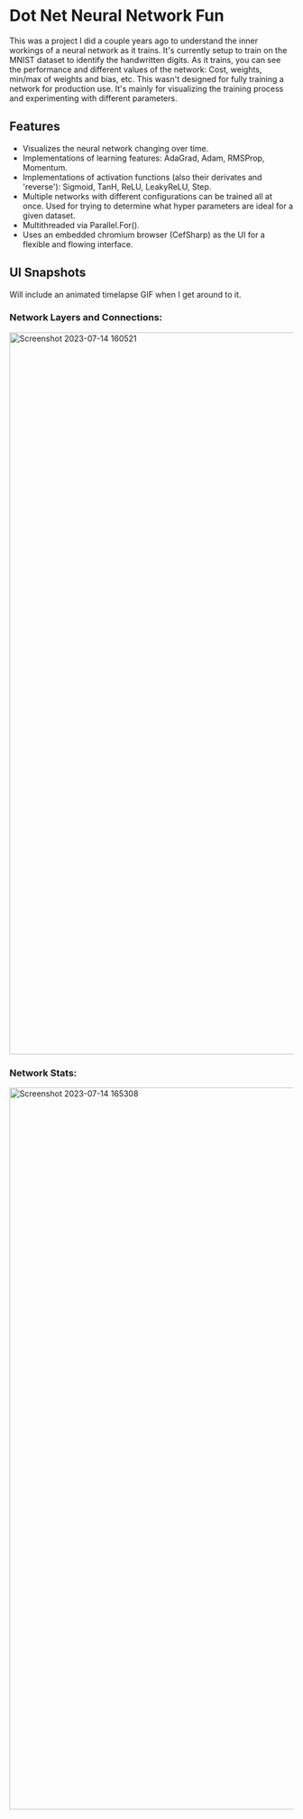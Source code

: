 
# Dot Net Neural Network Fun
This was a project I did a couple years ago to understand the inner workings of a neural network as it trains. It's currently setup to train on the MNIST dataset to identify the handwritten digits. As it trains, you can see the performance and different values of the network: Cost, weights, min/max of weights and bias, etc. 
This wasn't designed for fully training a network for production use. It's mainly for visualizing the training process and experimenting with different parameters.


## Features
- Visualizes the neural network changing over time.
- Implementations of learning features: AdaGrad, Adam, RMSProp, Momentum.
- Implementations of activation functions (also their derivates and 'reverse'): Sigmoid, TanH, ReLU, LeakyReLU, Step.
- Multiple networks with different configurations can be trained all at once. Used for trying to determine what hyper parameters are ideal for a given dataset.
- Multithreaded via Parallel.For().
- Uses an embedded chromium browser (CefSharp) as the UI for a flexible and flowing interface.

## UI Snapshots

Will include an animated timelapse GIF when I get around to it.

### Network Layers and Connections:
<img width="1280" alt="Screenshot 2023-07-14 160521" src="https://github.com/addunn/DotNetNeuralNetFun/assets/43220218/fd3c28c0-cea4-4d3f-83d0-e86fd486366d">

### Network Stats:
<img width="1280" alt="Screenshot 2023-07-14 165308" src="https://github.com/addunn/DotNetNeuralNetFun/assets/43220218/070bfc81-e742-4c50-ac3a-3db55531a51e">
